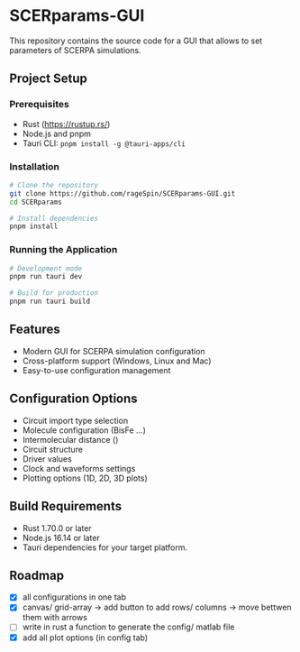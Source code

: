 # SCERparams-GUI

This repository contains the source code for a GUI that allows to set parameters of SCERPA simulations.

## Project Setup 

### Prerequisites
- Rust (https://rustup.rs/)
- Node.js and pnpm
- Tauri CLI: `pnpm install -g @tauri-apps/cli`

### Installation
```bash
# Clone the repository
git clone https://github.com/rageSpin/SCERparams-GUI.git
cd SCERparams

# Install dependencies
pnpm install
```

### Running the Application
```bash
# Development mode
pnpm run tauri dev

# Build for production
pnpm run tauri build
```

## Features
- Modern GUI for SCERPA simulation configuration
- Cross-platform support (Windows, Linux and Mac)
- Easy-to-use configuration management

## Configuration Options
- Circuit import type selection
- Molecule configuration (BisFe ...)
- Intermolecular distance ()
- Circuit structure 
- Driver values 
- Clock and waveforms settings
- Plotting options (1D, 2D, 3D plots)

## Build Requirements
- Rust 1.70.0 or later
- Node.js 16.14 or later
- Tauri dependencies for your target platform.


## Roadmap
- [x] all configurations in one tab
- [x] canvas/ grid-array -> add button to add rows/ columns -> move bettwen them with arrows
- [ ] write in rust a function to generate the config/ matlab file
- [x] add all plot options (in config tab)

